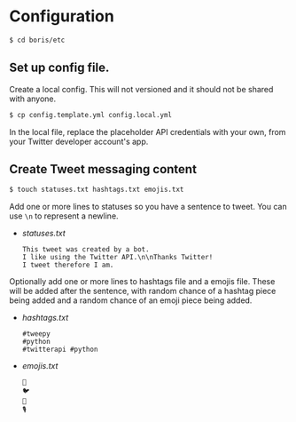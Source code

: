 
# Configuration


```bash
$ cd boris/etc
```

## Set up config file.

Create a local config. This will not versioned and it should not be shared with anyone.

```bash
$ cp config.template.yml config.local.yml
```

In the local file, replace the placeholder API credentials with your own, from your Twitter developer account's app.


## Create Tweet messaging content

```bash
$ touch statuses.txt hashtags.txt emojis.txt
```

Add one or more lines to statuses so you have a sentence to tweet. You can use `\n` to represent a newline.

- _statuses.txt_
    ```
    This tweet was created by a bot.
    I like using the Twitter API.\n\nThanks Twitter!
    I tweet therefore I am.
    ```

Optionally add one or more lines to hashtags file and a emojis file. These will be added after the sentence, with random chance of a hashtag piece being added and a random chance of an emoji piece being added.

- _hashtags.txt_
    ```
    #tweepy
    #python
    #twitterapi #python
    ```
- _emojis.txt_
    ```
    🐯
    🐦
    🤖
    🎙️
    ```
